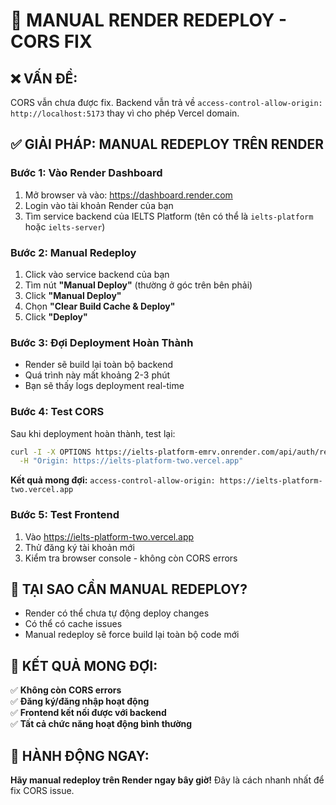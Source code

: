 # 🚨 MANUAL RENDER REDEPLOY - CORS FIX

## ❌ **VẤN ĐỀ:**

CORS vẫn chưa được fix. Backend vẫn trả về `access-control-allow-origin: http://localhost:5173` thay vì cho phép Vercel domain.

## ✅ **GIẢI PHÁP: MANUAL REDEPLOY TRÊN RENDER**

### **Bước 1: Vào Render Dashboard**

1. Mở browser và vào: https://dashboard.render.com
2. Login vào tài khoản Render của bạn
3. Tìm service backend của IELTS Platform (tên có thể là `ielts-platform` hoặc `ielts-server`)

### **Bước 2: Manual Redeploy**

1. Click vào service backend của bạn
2. Tìm nút **"Manual Deploy"** (thường ở góc trên bên phải)
3. Click **"Manual Deploy"**
4. Chọn **"Clear Build Cache & Deploy"**
5. Click **"Deploy"**

### **Bước 3: Đợi Deployment Hoàn Thành**

- Render sẽ build lại toàn bộ backend
- Quá trình này mất khoảng 2-3 phút
- Bạn sẽ thấy logs deployment real-time

### **Bước 4: Test CORS**

Sau khi deployment hoàn thành, test lại:

```bash
curl -I -X OPTIONS https://ielts-platform-emrv.onrender.com/api/auth/register \
  -H "Origin: https://ielts-platform-two.vercel.app"
```

**Kết quả mong đợi:** `access-control-allow-origin: https://ielts-platform-two.vercel.app`

### **Bước 5: Test Frontend**

1. Vào https://ielts-platform-two.vercel.app
2. Thử đăng ký tài khoản mới
3. Kiểm tra browser console - không còn CORS errors

## 🔧 **TẠI SAO CẦN MANUAL REDEPLOY?**

- Render có thể chưa tự động deploy changes
- Có thể có cache issues
- Manual redeploy sẽ force build lại toàn bộ code mới

## 🎯 **KẾT QUẢ MONG ĐỢI:**

✅ **Không còn CORS errors**  
✅ **Đăng ký/đăng nhập hoạt động**  
✅ **Frontend kết nối được với backend**  
✅ **Tất cả chức năng hoạt động bình thường**

## 🚀 **HÀNH ĐỘNG NGAY:**

**Hãy manual redeploy trên Render ngay bây giờ!** Đây là cách nhanh nhất để fix CORS issue.
